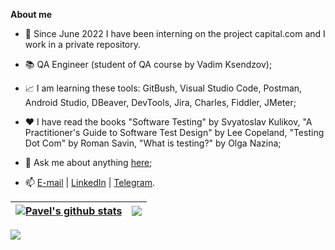 **About me**

- 💼 Since June 2022 I have been interning on the project capital.com and I work in a private repository.

- 📚 QA Engineer (student of QA course by Vadim Ksendzov);

- 📈 I am learning these tools: GitBush, Visual Studio Code, Postman, Android Studio, DBeaver, DevTools, Jira, Charles, Fiddler, JMeter;

- ❤️ I have read the books "Software Testing" by Svyatoslav Kulikov, "A Practitioner's Guide to Software Test Design" by Lee Copeland, "Testing Dot Com" by Roman Savin, "What is testing?" by Olga Nazina;

- 💬 Ask me about anything [here](https://t.me/rn_strshchnk);

- 📫 [E-mail][email] | [LinkedIn][in] | [Telegram][tg].

[email]: <mailto:straschenko13@mail.ru>
[in]: <https://www.linkedin.com/in/rnstrshchnk/>
[tg]: <https://t.me/rn_strshchnk>

| <a href="https://github.com/rnstrshchnk/github-readme-stats"><img align="center" src="https://github-readme-stats.vercel.app/api?username=rnstrshchnk&show_icons=true&include_all_commits=true&theme=vue&hide_border=true" alt="Pavel's github stats" /></a> | <a href="https://github.com/rnstrshchnk/github-readme-stats"><img align="center" src="https://github-readme-stats.vercel.app/api/top-langs/?username=rnstrshchnk&layout=compact&theme=vue&hide_border=true" /></a> |
| ------------- | ------------- |

![](https://komarev.com/ghpvc/?username=your-github-rnstrshchnk)
